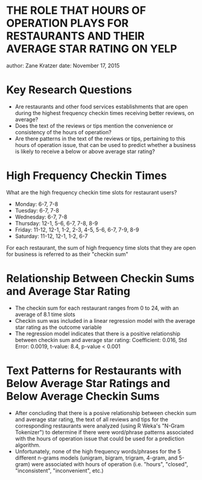 THE ROLE THAT HOURS OF OPERATION PLAYS FOR RESTAURANTS AND THEIR AVERAGE STAR RATING ON YELP
========================================================
author: Zane Kratzer
date: November 17, 2015

Key Research Questions
========================================================

- Are restaurants and other food services establishments that are open during the highest frequency checkin times receiving better reviews, on average? 
- Does the text of the reviews or tips mention the convenience or consistency of the hours of operation?
- Are there patterns in the text of the reviews or tips, pertaining to this hours of operation issue, that can be used to predict whether a business is likely to receive a below or above average star rating?

High Frequency Checkin Times
========================================================

What are the high frequency checkin time slots for restaurant users?
- Monday: 6-7, 7-8
- Tuesday: 6-7, 7-8
- Wednesday: 6-7, 7-8
- Thursday: 12-1, 5-6, 6-7, 7-8, 8-9
- Friday: 11-12, 12-1, 1-2, 2-3, 4-5, 5-6, 6-7, 7-9, 8-9
- Saturday: 11-12, 12-1, 1-2, 6-7

For each restaurant, the sum of high frequency time slots that they are open for business is referred to as their "checkin sum"

Relationship Between Checkin Sums and Average Star Rating
========================================================

- The checkin sum for each restaurant ranges from 0 to 24, with an average of 8.1 time slots
- Checkin sum was included in a linear regression model with the average star rating as the outcome variable
- The regression model indicates that there is a positive relationship between checkin sum and average star rating: Coefficient: 0.016, Std Error: 0.0019, t-value: 8.4, p-value < 0.001

Text Patterns for Restaurants with Below Average Star Ratings and Below Average Checkin Sums
========================================================

- After concluding that there is a posive relationship between checkin sum and average star rating, the text of all reviews and tips for the corresponding restaurants were analyzed (using R Weka's "N-Gram Tokenizer") to determine if there were word/phrase patterns associated with the hours of operation issue that could be used for a prediction algorithm.
- Unfortunately, none of the high frequency words/phrases for the 5 different n-grams models (unigram, bigram, trigram, 4-gram, and 5-gram) were associated with hours of operation (i.e. "hours", "closed", "inconsistent", "inconvenient", etc.)
